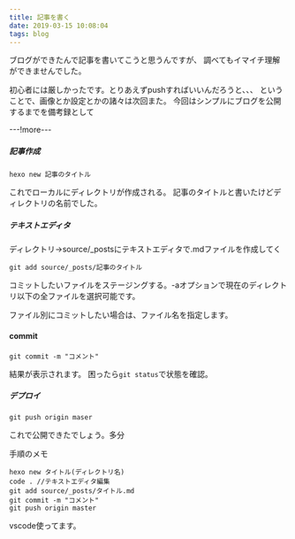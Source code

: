 ```yaml
---
title: 記事を書く
date: 2019-03-15 10:08:04
tags: blog
---
```

ブログができたんで記事を書いてこうと思うんですが、
調べてもイマイチ理解ができませんでした。

初心者には厳しかったです。とりあえずpushすればいいんだろうと、、、
ということで、画像とか設定とかの諸々は次回また。
今回はシンプルにブログを公開するまでを備考録として


---!more---
##### 記事作成
```
hexo new 記事のタイトル
```
これでローカルにディレクトリが作成される。
記事のタイトルと書いたけどディレクトリの名前でした。

##### テキストエディタ
ディレクトリ→source/_postsにテキストエディタで.mdファイルを作成してく
```
git add source/_posts/記事のタイトル
```
コミットしたいファイルをステージングする。-aオプションで現在のディレクトリ以下の全ファイルを選択可能です。

ファイル別にコミットしたい場合は、ファイル名を指定します。

#### commit
```
git commit -m "コメント"
```
結果が表示されます。
困ったら`git status`で状態を確認。

##### デプロイ
```
git push origin maser
```
これで公開できたでしょう。多分

手順のメモ
```
hexo new タイトル(ディレクトリ名)
code . //テキストエディタ編集
git add source/_posts/タイトル.md
git commit -m "コメント"
git push origin master
```

vscode使ってます。

